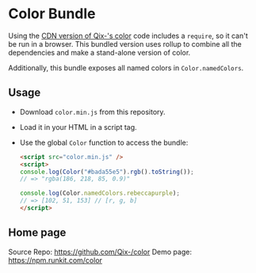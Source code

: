# Color Bundle

Using the [CDN version of Qix-'s color](https://cdn.jsdelivr.net/npm/color@3.1.2/index.min.js) code includes a `require`, so it can't be run in a browser. This bundled version uses rollup to combine all the dependencies and make a stand-alone version of color.

Additionally, this bundle exposes all named colors in `Color.namedColors`.

## Usage

* Download `color.min.js` from this repository.
* Load it in your HTML in a script tag.
* Use the global `Color` function to access the bundle:

  ```html
  <script src="color.min.js" />
  <script>
  console.log(Color("#bada55e5").rgb().toString());
  // => "rgba(186, 218, 85, 0.9)"

  console.log(Color.namedColors.rebeccapurple);
  // => [102, 51, 153] // [r, g, b]
  </script>
  ```

## Home page

Source Repo: https://github.com/Qix-/color
Demo page: https://npm.runkit.com/color
